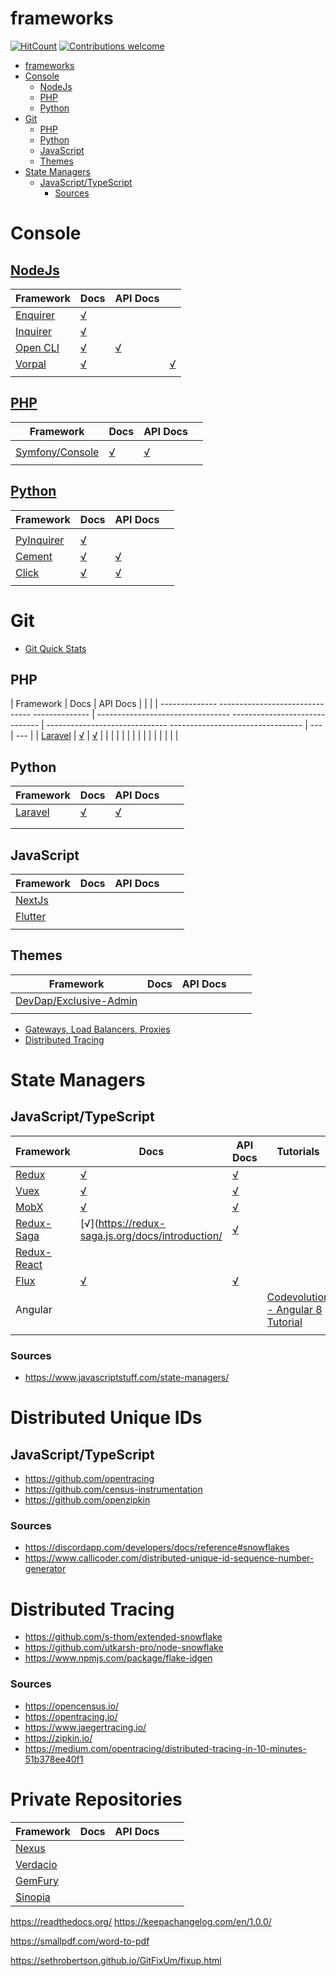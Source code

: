 frameworks
====

<!-- [![Npm Version](https://img.shields.io/npm/v/frameworks.svg)](https://www.npmjs.com/package/frameworks) -->
[![HitCount](http://hits.dwyl.io/dragoscirjan/frameworks.svg)](http://hits.dwyl.io/dragoscirjan/frameworks)
[![Contributions welcome](https://img.shields.io/badge/contributions-welcome-brightgreen.svg?style=flat)](https://github.com/dragoscirjan/frameworks/issues)

<!-- [![TravisCI](https://travis-ci.org/dragoscirjan/frameworks.svg?branch=master)](https://travis-ci.org/dragoscirjan/frameworks)
[![CircleCI](https://circleci.com/gh/dragoscirjan/frameworks.svg?style=shield)](https://circleci.com/gh/dragoscirjan/frameworks) -->

<!-- [![Sonarcloud Status](https://sonarcloud.io/api/project_badges/measure?project=glasswingjs_config&metric=alert_status)](https://sonarcloud.io/dashboard?id=glasswingjs_config) 
 [![SonarCloud Coverage](https://sonarcloud.io/api/project_badges/measure?project=glasswingjs_config&metric=coverage)](https://sonarcloud.io/component_measures/metric/coverage/list?id=glasswingjs_config)
 [![SonarCloud Bugs](https://sonarcloud.io/api/project_badges/measure?project=glasswingjs_config&metric=bugs)](https://sonarcloud.io/component_measures/metric/reliability_rating/list?id=glasswingjs_config)
 [![SonarCloud Vulnerabilities](https://sonarcloud.io/api/project_badges/measure?project=glasswingjs_config&metric=vulnerabilities)](https://sonarcloud.io/component_measures/metric/security_rating/list?id=glasswingjs_config) -->

<!-- [![Donate to this project using Patreon](https://img.shields.io/badge/patreon-donate-yellow.svg)](https://patreon.com/dragoscirjan)
[![Donate to this project using Paypal](https://img.shields.io/badge/paypal-donate-yellow.svg)](https://www.paypal.com/cgi-bin/webscr?cmd=_s-xclick&hosted_button_id=UMMN8JPLVAUR4&source=url)
[![Donate to this project using Flattr](https://img.shields.io/badge/flattr-donate-yellow.svg)](https://flattr.com/profile/balupton)
[![Donate to this project using Liberapay](https://img.shields.io/badge/liberapay-donate-yellow.svg)](https://liberapay.com/dragoscirjan)
[![Donate to this project using Thanks App](https://img.shields.io/badge/thanksapp-donate-yellow.svg)](https://givethanks.app/donate/npm/badges)
[![Donate to this project using Boost Lab](https://img.shields.io/badge/boostlab-donate-yellow.svg)](https://boost-lab.app/dragoscirjan/badges)
[![Donate to this project using Buy Me A Coffee](https://img.shields.io/badge/buy%20me%20a%20coffee-donate-yellow.svg)](https://buymeacoffee.com/balupton)
[![Donate to this project using Open Collective](https://img.shields.io/badge/open%20collective-donate-yellow.svg)](https://opencollective.com/dragoscirjan)
[![Donate to this project using Cryptocurrency](https://img.shields.io/badge/crypto-donate-yellow.svg)](https://dragoscirjan.me/crypto)
[![Donate to this project using Paypal](https://img.shields.io/badge/paypal-donate-yellow.svg)](https://dragoscirjan.me/paypal)
[![Buy an item on our wishlist for us](https://img.shields.io/badge/wishlist-donate-yellow.svg)](https://dragoscirjan.me/wishlist) -->

<!-- TOC -->

- [frameworks](#frameworks)
- [Console](#console)
  - [NodeJs](#nodejs)
  - [PHP](#php)
  - [Python](#python)
- [Git](#git)
  - [PHP](#php-1)
  - [Python](#python-1)
  - [JavaScript](#javascript)
  - [Themes](#themes)
- [State Managers](#state-managers)
  - [JavaScript/TypeScript](#javascripttypescript)
    - [Sources](#sources)

<!-- /TOC -->

# Console

## [NodeJs](https://nodejs.org/)

| Framework                                            | Docs                                                        | API Docs                            |                                           |
| ---------------------------------------------------- | ----------------------------------------------------------- | ----------------------------------- | ----------------------------------------- |
| [Enquirer](https://github.com/enquirer/enquirer)     | [√](https://github.com/enquirer/enquirer#-usage)            |                                     |                                           |
| [Inquirer](https://github.com/SBoudrias/Inquirer.js) | [√](https://github.com/SBoudrias/Inquirer.js#documentation) |                                     |                                           |  |
| [Open CLI](http://oclif.io/)                         | [√](https://oclif.io/docs/introduction)                     | [√](https://oclif.io/docs/commands) |                                           |
| [Vorpal](https://github.com/dthree/vorpal)           | [√](https://github.com/dthree/vorpal#getting-started)       |                                     | [√](https://github.com/dthree/vorpal#api) |  |
|                                                      |                                                             |                                     |                                           |

## [PHP](https://php.net/)

| Framework                                             | Docs                                                         | API Docs                                                                                       |     |
| ----------------------------------------------------- | ------------------------------------------------------------ | ---------------------------------------------------------------------------------------------- | --- |
|                                                       |                                                              |                                                                                                |     |
| [Symfony/Console](https://click.palletsprojects.com/) | [√](https://symfony.com/doc/current/components/console.html) | [√](https://github.com/symfony/symfony/blob/3.1/src/Symfony/Component/Console/Application.php) |     |
|                                                       |                                                              |                                                                                                |     |

## [Python](https://www.python.org/)

| Framework                                           | Docs                                                      | API Docs                                           |     |
| --------------------------------------------------- | --------------------------------------------------------- | -------------------------------------------------- | --- |
|                                                     |                                                           |                                                    |     |
| [PyInquirer](https://github.com/CITGuru/PyInquirer) | [√](https://github.com/CITGuru/PyInquirer#documentation)  |                                                    |     |
| [Cement](https://builtoncement.com/)                | [√](https://docs.builtoncement.com/)                      | [√](https://cement.readthedocs.io/en/3.0/)         |     |
| [Click](https://click.palletsprojects.com/)         | [√](https://click.palletsprojects.com/en/7.x/quickstart/) | [√](https://click.palletsprojects.com/en/7.x/api/) |     |
|                                                     |                                                           |                                                    |     |



# Git

* [Git Quick Stats](https://github.com/arzzen/git-quick-stats)

## PHP

| Framework                                             | Docs                                                           | API Docs                                                   |       |       |
| -------------- ------------------------------- -------------- |  --------------------------------- ------------------------------ | ------------------------------ ---------------------------------  |  ---  |  ---  |
| [Laravel](https://laravel.com/) | [√](https://laravel.com/docs/5.7) | [√](https://laravel.com/api/5.7/) |       |       |
|                                                               |                                                                   |                                                                   |       |       |
|                                                               |                                                                   |                                                                   |       |       |

## Python

| Framework                       | Docs                              | API Docs                          |     |     |
| ------------------------------- | --------------------------------- | --------------------------------- | --- | --- |
| [Laravel](https://laravel.com/) | [√](https://laravel.com/docs/5.7) | [√](https://laravel.com/api/5.7/) |     |     |
|                                 |                                   |                                   |     |     |
|                                 |                                   |                                   |     |     |

## JavaScript

| Framework                      | Docs | API Docs |     |     |
| ------------------------------ | ---- | -------- | --- | --- |
| [NextJs](https://nextjs.org/)  |      |          |     |     |
| [Flutter](https://flutter.io/) |      |          |     |     |
|                                |      |          |     |     |

## Themes

| Framework                                                           | Docs | API Docs |     |     |
| ------------------------------------------------------------------- | ---- | -------- | --- | --- |
| [DevDap/Exclusive-Admin](https://github.com/devdap/Exclusive-Admin) |      |          |     |     |
|                                                                     |      |          |     |     |


* [Gateways, Load Balancers, Proxies](gws-lbs-proxies.md)
* [Distributed Tracing](distributed-tracing.md)


# State Managers

## JavaScript/TypeScript

| Framework                                                   | Docs                                                   | API Docs                                            | Tutorials    |
| ----------------------------------------------------------- | ------------------------------------------------------ | --------------------------------------------------- | --- |
| [Redux](https://redux.js.org/)                              | [√](https://redux.js.org/introduction/getting-started) | [√](https://redux.js.org/api/api-reference)         |     |
| [Vuex](https://vuex.vuejs.org/)                             | [√](https://vuex.vuejs.org/guide/)                     | [√](https://vuex.vuejs.org/api/)                    |     |
| [MobX](https://mobx.js.org/)                                | [√](https://mobx.js.org/index.html)                    | [√](https://mobx.js.org/refguide/api.html)          |     |
| [Redux-Saga](https://redux-saga.js.org/)                    | [√](https://redux-saga.js.org/docs/introduction/       | [√](https://redux-saga.js.org/docs/api/)            |     |
| [Redux-React](https://redux.js.org/basics/usage-with-react) |                                                        |                                                     |     |
| [Flux](http://facebook.github.io/flux/)                     | [√](http://facebook.github.io/flux/docs/overview)      | [√](http://facebook.github.io/flux/docs/dispatcher) |     |
| Angular                                                     |                                                        |                                                     | [Codevolution - Angular 8 Tutorial](https://www.youtube.com/watch?v=0eWrpsCLMJQ&list=PLC3y8-rFHvwhBRAgFinJR8KHIrCdTkZcZ&index=1)    |
|                                                             |                                                        |                                                     |     |

### Sources
* https://www.javascriptstuff.com/state-managers/


# Distributed Unique IDs

## JavaScript/TypeScript

* https://github.com/opentracing
* https://github.com/census-instrumentation
* https://github.com/openzipkin

### Sources

* https://discordapp.com/developers/docs/reference#snowflakes
* https://www.callicoder.com/distributed-unique-id-sequence-number-generator


# Distributed Tracing

* https://github.com/s-thom/extended-snowflake
* https://github.com/utkarsh-pro/node-snowflake
* https://www.npmjs.com/package/flake-idgen

### Sources

* https://opencensus.io/
* https://opentracing.io/
* https://www.jaegertracing.io/
* https://zipkin.io/
* https://medium.com/opentracing/distributed-tracing-in-10-minutes-51b378ee40f1


# Private Repositories

| Framework                      | Docs | API Docs |     |     |
| ------------------------------ | ---- | -------- | --- | --- |
| [Nexus](https://www.sonatype.com/product-nexus-repository)  |      |          |     |     |
| [Verdacio](https://verdaccio.org) |      |          |     |     |
| [GemFury](https://gemfury.com)                               |      |          |     |     |
| [Sinopia](https://github.com/rlidwka/sinopia) | |||||

https://readthedocs.org/
https://keepachangelog.com/en/1.0.0/

https://smallpdf.com/word-to-pdf

https://sethrobertson.github.io/GitFixUm/fixup.html
